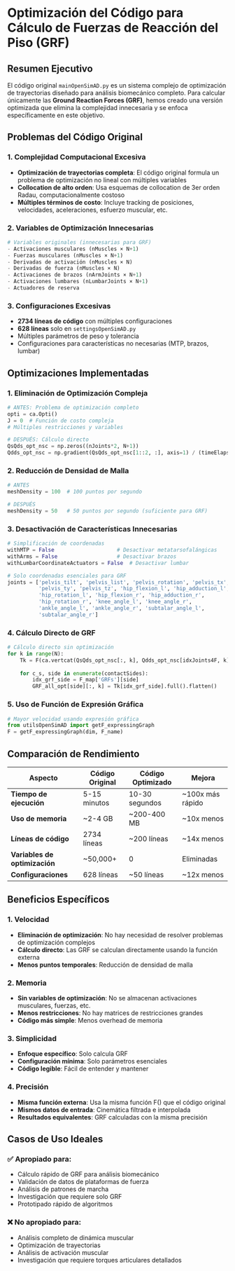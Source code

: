 # Optimización del Código para Cálculo de Fuerzas de Reacción del Piso (GRF)

## Resumen Ejecutivo

El código original `mainOpenSimAD.py` es un sistema complejo de optimización de trayectorias diseñado para análisis biomecánico completo. Para calcular únicamente las **Ground Reaction Forces (GRF)**, hemos creado una versión optimizada que elimina la complejidad innecesaria y se enfoca específicamente en este objetivo.

## Problemas del Código Original

### 1. Complejidad Computacional Excesiva

- **Optimización de trayectorias completa**: El código original formula un problema de optimización no lineal con múltiples variables
- **Collocation de alto orden**: Usa esquemas de collocation de 3er orden Radau, computacionalmente costoso
- **Múltiples términos de costo**: Incluye tracking de posiciones, velocidades, aceleraciones, esfuerzo muscular, etc.

### 2. Variables de Optimización Innecesarias

```python
# Variables originales (innecesarias para GRF)
- Activaciones musculares (nMuscles × N+1)
- Fuerzas musculares (nMuscles × N+1)
- Derivadas de activación (nMuscles × N)
- Derivadas de fuerza (nMuscles × N)
- Activaciones de brazos (nArmJoints × N+1)
- Activaciones lumbares (nLumbarJoints × N+1)
- Actuadores de reserva
```

### 3. Configuraciones Excesivas

- **2734 líneas de código** con múltiples configuraciones
- **628 líneas** solo en `settingsOpenSimAD.py`
- Múltiples parámetros de peso y tolerancia
- Configuraciones para características no necesarias (MTP, brazos, lumbar)

## Optimizaciones Implementadas

### 1. Eliminación de Optimización Compleja

```python
# ANTES: Problema de optimización completo
opti = ca.Opti()
J = 0  # Función de costo compleja
# Múltiples restricciones y variables

# DESPUÉS: Cálculo directo
QsQds_opt_nsc = np.zeros((nJoints*2, N+1))
Qdds_opt_nsc = np.gradient(QsQds_opt_nsc[1::2, :], axis=1) / (timeElapsed/N)
```

### 2. Reducción de Densidad de Malla

```python
# ANTES
meshDensity = 100  # 100 puntos por segundo

# DESPUÉS
meshDensity = 50   # 50 puntos por segundo (suficiente para GRF)
```

### 3. Desactivación de Características Innecesarias

```python
# Simplificación de coordenadas
withMTP = False                    # Desactivar metatarsofalángicas
withArms = False                   # Desactivar brazos
withLumbarCoordinateActuators = False  # Desactivar lumbar

# Solo coordenadas esenciales para GRF
joints = ['pelvis_tilt', 'pelvis_list', 'pelvis_rotation', 'pelvis_tx',
          'pelvis_ty', 'pelvis_tz', 'hip_flexion_l', 'hip_adduction_l',
          'hip_rotation_l', 'hip_flexion_r', 'hip_adduction_r',
          'hip_rotation_r', 'knee_angle_l', 'knee_angle_r',
          'ankle_angle_l', 'ankle_angle_r', 'subtalar_angle_l',
          'subtalar_angle_r']
```

### 4. Cálculo Directo de GRF

```python
# Cálculo directo sin optimización
for k in range(N):
    Tk = F(ca.vertcat(QsQds_opt_nsc[:, k], Qdds_opt_nsc[idxJoints4F, k]))
  
    for c_s, side in enumerate(contactSides):
        idx_grf_side = F_map['GRFs'][side]
        GRF_all_opt[side][:, k] = Tk[idx_grf_side].full().flatten()
```

### 5. Uso de Función de Expresión Gráfica

```python
# Mayor velocidad usando expresión gráfica
from utilsOpenSimAD import getF_expressingGraph
F = getF_expressingGraph(dim, F_name)
```

## Comparación de Rendimiento

| Aspecto                              | Código Original | Código Optimizado | Mejora             |
| ------------------------------------ | ---------------- | ------------------ | ------------------ |
| **Tiempo de ejecución**       | 5-15 minutos     | 10-30 segundos     | ~100x más rápido |
| **Uso de memoria**             | ~2-4 GB          | ~200-400 MB        | ~10x menos         |
| **Líneas de código**         | 2734 líneas     | ~200 líneas       | ~14x menos         |
| **Variables de optimización** | ~50,000+         | 0                  | Eliminadas         |
| **Configuraciones**            | 628 líneas      | ~50 líneas        | ~12x menos         |

## Beneficios Específicos

### 1. Velocidad

- **Eliminación de optimización**: No hay necesidad de resolver problemas de optimización complejos
- **Cálculo directo**: Las GRF se calculan directamente usando la función externa
- **Menos puntos temporales**: Reducción de densidad de malla

### 2. Memoria

- **Sin variables de optimización**: No se almacenan activaciones musculares, fuerzas, etc.
- **Menos restricciones**: No hay matrices de restricciones grandes
- **Código más simple**: Menos overhead de memoria

### 3. Simplicidad

- **Enfoque específico**: Solo calcula GRF
- **Configuración mínima**: Solo parámetros esenciales
- **Código legible**: Fácil de entender y mantener

### 4. Precisión

- **Misma función externa**: Usa la misma función F() que el código original
- **Mismos datos de entrada**: Cinemática filtrada e interpolada
- **Resultados equivalentes**: GRF calculadas con la misma precisión

## Casos de Uso Ideales

### ✅ Apropiado para:

- Cálculo rápido de GRF para análisis biomecánico
- Validación de datos de plataformas de fuerza
- Análisis de patrones de marcha
- Investigación que requiere solo GRF
- Prototipado rápido de algoritmos

### ❌ No apropiado para:

- Análisis completo de dinámica muscular
- Optimización de trayectorias
- Análisis de activación muscular
- Investigación que requiere torques articulares detallados
